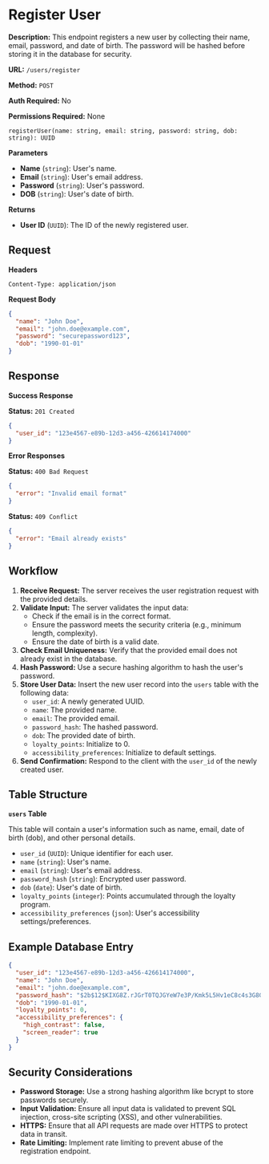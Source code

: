# Register User

**Description:** This endpoint registers a new user by collecting their name, email, password, and date of birth. The password will be hashed before storing it in the database for security.

**URL:** `/users/register`

**Method:** `POST`

**Auth Required:** No

**Permissions Required:** None

```tsx
registerUser(name: string, email: string, password: string, dob: string): UUID
```

**Parameters**

- **Name** (`string`): User's name.
- **Email** (`string`): User's email address.
- **Password** (`string`): User's password.
- **DOB** (`string`): User's date of birth.

**Returns**

- **User ID** (`UUID`): The ID of the newly registered user.

## Request

**Headers**

`Content-Type: application/json`

**Request Body**

```json
{
  "name": "John Doe",
  "email": "john.doe@example.com",
  "password": "securepassword123",
  "dob": "1990-01-01"
}
```

## Response

**Success Response**

**Status:** `201 Created`

```json
{
  "user_id": "123e4567-e89b-12d3-a456-426614174000"
}
```

**Error Responses**

**Status:** `400 Bad Request`

```json
{
  "error": "Invalid email format"
}
```

**Status:** `409 Conflict`

```json
{
  "error": "Email already exists"
}
```

## Workflow

1. **Receive Request:** The server receives the user registration request with the provided details.
2. **Validate Input:** The server validates the input data:
   - Check if the email is in the correct format.
   - Ensure the password meets the security criteria (e.g., minimum length, complexity).
   - Ensure the date of birth is a valid date.
3. **Check Email Uniqueness:** Verify that the provided email does not already exist in the database.
4. **Hash Password:** Use a secure hashing algorithm to hash the user's password.
5. **Store User Data:** Insert the new user record into the `users` table with the following data:
   - `user_id`: A newly generated UUID.
   - `name`: The provided name.
   - `email`: The provided email.
   - `password_hash`: The hashed password.
   - `dob`: The provided date of birth.
   - `loyalty_points`: Initialize to 0.
   - `accessibility_preferences`: Initialize to default settings.
6. **Send Confirmation:** Respond to the client with the `user_id` of the newly created user.

## Table Structure

**`users` Table**

This table will contain a user's information such as name, email, date of birth (dob), and other personal details.

- `user_id` (`UUID`): Unique identifier for each user.
- `name` (`string`): User's name.
- `email` (`string`): User's email address.
- `password_hash` (`string`): Encrypted user password.
- `dob` (`date`): User's date of birth.
- `loyalty_points` (`integer`): Points accumulated through the loyalty program.
- `accessibility_preferences` (`json`): User's accessibility settings/preferences.

## Example Database Entry

```json
{
  "user_id": "123e4567-e89b-12d3-a456-426614174000",
  "name": "John Doe",
  "email": "john.doe@example.com",
  "password_hash": "$2b$12$KIXG8Z.rJGrT0TQJGYeW7e3P/Kmk5L5Hv1eC8c4s3G8GvhL9",
  "dob": "1990-01-01",
  "loyalty_points": 0,
  "accessibility_preferences": {
    "high_contrast": false,
    "screen_reader": true
  }
}
```

## Security Considerations

- **Password Storage:** Use a strong hashing algorithm like bcrypt to store passwords securely.
- **Input Validation:** Ensure all input data is validated to prevent SQL injection, cross-site scripting (XSS), and other vulnerabilities.
- **HTTPS:** Ensure that all API requests are made over HTTPS to protect data in transit.
- **Rate Limiting:** Implement rate limiting to prevent abuse of the registration endpoint.